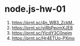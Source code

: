 # node.js-hw-01

1. https://prnt.sc/4n_WB3_ZckM_
2. https://prnt.sc/viRbPevmXJE8
3. https://prnt.sc/YicdY3C0neim
4. https://prnt.sc/Hr4ETUo-PXmo